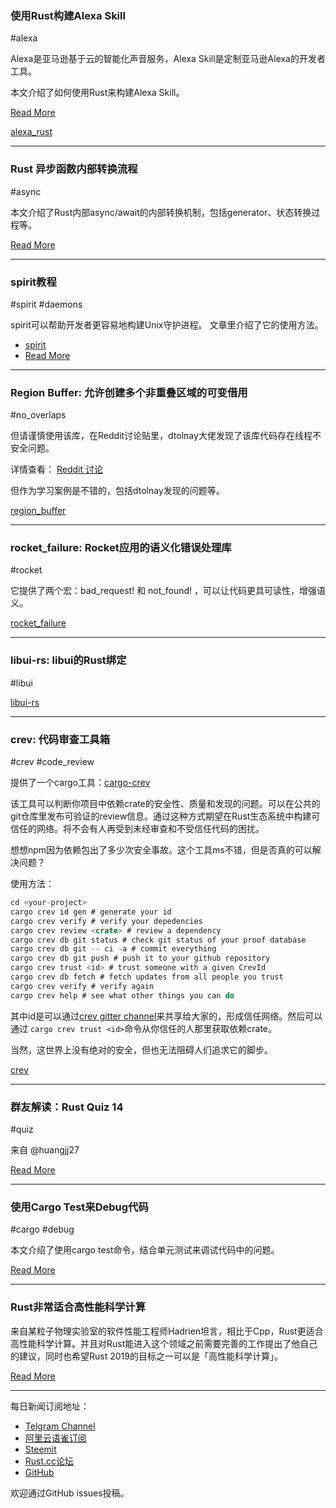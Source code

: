 ### 使用Rust构建Alexa Skill

#alexa

Alexa是亚马逊基于云的智能化声音服务，Alexa Skill是定制亚马逊Alexa的开发者工具。

本文介绍了如何使用Rust来构建Alexa Skill。

[Read More](https://medium.com/@amalec/building-alexa-skills-in-rust-4cf54a497ea4)

[alexa_rust](https://github.com/arienmalec/alexa_rust)

---

### Rust 异步函数内部转换流程

#async

本文介绍了Rust内部async/await的内部转换机制，包括generator、状态转换过程等。

[Read More](https://blag.nemo157.com/2018/12/09/inside-rusts-async-transform.html)

---

### spirit教程

#spirit #daemons

spirit可以帮助开发者更容易地构建Unix守护进程。 文章里介绍了它的使用方法。

- [spirit](https://github.com/vorner/spirit)
- [Read More](https://vorner.github.io/2018/12/09/Spirit-Tutorial.html)

---

### Region Buffer: 允许创建多个非重叠区域的可变借用

#no_overlaps

但请谨慎使用该库，在Reddit讨论贴里，dtolnay大佬发现了该库代码存在线程不安全问题。

详情查看： [Reddit 讨论](https://www.reddit.com/r/rust/comments/a4o5yf/region_buffer_an_array_that_safely_allows/)

但作为学习案例是不错的，包括dtolnay发现的问题等。

[region_buffer](https://github.com/Aaronepower/region_buffer)

---

### rocket_failure: Rocket应用的语义化错误处理库

#rocket

它提供了两个宏：bad_request! 和 not_found! ，可以让代码更具可读性，增强语义。

[rocket_failure](https://github.com/kpcyrd/rocket_failure)

---

### libui-rs: libui的Rust绑定

#libui

[libui-rs](https://github.com/LeoTindall/libui-rs)

---

### crev: 代码审查工具箱

#crev #code_review

提供了一个cargo工具：[cargo-crev](https://github.com/dpc/crev/tree/master/cargo-crev)

该工具可以判断你项目中依赖crate的安全性、质量和发现的问题。可以在公共的git仓库里发布可验证的review信息。通过这种方式期望在Rust生态系统中构建可信任的网络。将不会有人再受到未经审查和不受信任代码的困扰。

想想npm因为依赖包出了多少次安全事故。这个工具ms不错，但是否真的可以解决问题？

使用方法：

```rust
cd <your-project>
cargo crev id gen # generate your id
cargo crev verify # verify your depedencies
cargo crev review <crate> # review a dependency
cargo crev db git status # check git status of your proof database
cargo crev db git -- ci -a # commit everything
cargo crev db git push # push it to your github repository
cargo crev trust <id> # trust someone with a given CrevId
cargo crev db fetch # fetch updates from all people you trust
cargo crev verify # verify again
cargo crev help # see what other things you can do
```

其中id是可以通过[crev gitter channel](https://gitter.im/dpc/crev)来共享给大家的，形成信任网络。然后可以通过 `cargo crev trust <id>`命令从你信任的人那里获取依赖crate。

当然，这世界上没有绝对的安全，但也无法阻碍人们追求它的脚步。

[crev](https://github.com/dpc/crev)

---

### 群友解读：Rust Quiz 14

#quiz

来自 @huangjj27

[Read More](https://huangjj27.gitlab.io/posts/rust-quiz-14)

---

### 使用Cargo Test来Debug代码

#cargo #debug

本文介绍了使用cargo test命令，结合单元测试来调试代码中的问题。

[Read More](https://www.wihlidal.com/blog/general/2018-12-07-debugging-cargo-test/)


---

### Rust非常适合高性能科学计算

来自某粒子物理实验室的软件性能工程师Hadrien坦言，相比于Cpp，Rust更适合高性能科学计算。并且对Rust能进入这个领域之前需要完善的工作提出了他自己的建议，同时也希望Rust 2019的目标之一可以是「高性能科学计算」。

[Read More](https://gist.github.com/HadrienG2/e9a875bdf98b528594f4e20f8176bb68)

---

每日新闻订阅地址：

- [Telgram Channel](https://t.me/rust_daily_news )
- [阿里云语雀订阅](https://www.yuque.com/chaosbot/rustnews)
- [Steemit](https://steemit.com/@blackanger)
- [Rust.cc论坛](https://rust.cc)
- [GitHub](https://github.com/RustStudy/rust_daily_news)

欢迎通过GitHub issues投稿。